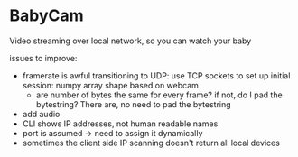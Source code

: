 # BabyCam
Video streaming over local network, so you can watch your baby



issues to improve:
- framerate is awful
    transitioning to UDP: use TCP sockets to set up initial session: numpy array shape based on webcam
    - are number of bytes the same for every frame? if not, do I pad the bytestring? There are, no need to pad the bytestring
- add audio
- CLI shows IP addresses, not human readable names
- port is assumed -> need to assign it dynamically
- sometimes the client side IP scanning doesn't return all local devices